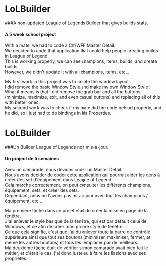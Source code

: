 # LoLBuilder
###A non-updated League of Legends Builder that gives builds stats.

#### A 5 week school project
With a mate, we had to code a C#/WPF Master Detail.<br>
We decided to code that application that could help people creating builds in League of Legend.<br>
This is working properly, we can see champions, items, builds, and create builds. <br>
However, we didn't update it with all champions, items, etc...<br>

My first work in this project was to create the window layout.<br>
I did remove the basic Window Style and make my own Window Style : <br>
What it means is that I did remove the grab bar and all the buttons (minimize, maximize, exit, and even casual buttons) and replacing all of this with better ones. <br>
My second work was to check if my mate did the code behind properly, and he did, so I just had to do bindings in his Properties.<br>



# LoLBuilder
###Un Builder League of Legends non mis-à-jour.

#### Un project de 5 semaines
Avec un camarade, nous devions coder un Master Detail.<br>
Nous avons decider de coder cette application qui pourrait aider les gens à créer des set d'équipement dans League of Legend.<br>
Cela marche correctement, on peut consulter les différents champions, équipement, sets, et créer des sets.<br>
Cependant, nous ne l'avons pas mis-à-jour avec tout les champions / équipement, etc...<br>

Ma premiere tâche dans ce projet était de créer la mise en page de la fenêtre.<br>
J'ai enlever le style basique de la fenêtre, qui est par défault celui de Windows, et ce afin de créer mon propre style de fenêtre.<br>
Ce que çelà signifie, c'est que j'ai du enlever toute la barre de contrôle supérieure ainsi que tout ses boutons (minimiser, maximiser,  fermer, et même les autres boutons) et tous les remplacer par de meilleurs.<br>
Ma deuxième tâche était de vérifier si mon camarade avait bien  fait le métier, et c'était le cas, j'ai donc juste eu à faire les liasions avec ses propriétés.<br>

